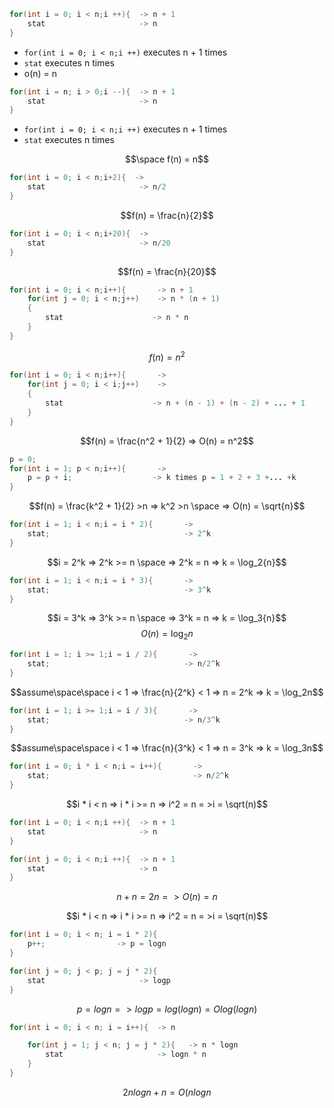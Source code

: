 ```java
for(int i = 0; i < n;i ++){  -> n + 1
	stat                     -> n
}
```

- `for(int i = 0; i < n;i ++)` executes n  + 1 times
- `stat` executes n times
- o(n) = n

```java
for(int i = n; i > 0;i --){  -> n + 1
	stat                     -> n
}
```

- `for(int i = 0; i < n;i ++)` executes n  + 1 times
- `stat` executes n times

$$\space f(n) = n$$

```java
for(int i = 0; i < n;i+2){  -> 
	stat                     -> n/2
}
```

$$f(n) = \frac{n}{2}$$

```java
for(int i = 0; i < n;i+20){  -> 
	stat                     -> n/20
}
```

$$f(n) = \frac{n}{20}$$

```java
for(int i = 0; i < n;i++){       -> n + 1
	for(int j = 0; i < n;j++)    -> n * (n + 1)
	{
		stat                    -> n * n
	}
}
```

$$f(n) = {n^2}$$

```java
for(int i = 0; i < n;i++){       -> 
	for(int j = 0; i < i;j++)    -> 
	{
		stat                    -> n + (n - 1) + (n - 2) + ... + 1
	}
}
```
$$f(n) = \frac{n^2 + 1}{2} => O(n) = n^2$$

```java
p = 0;
for(int i = 1; p < n;i++){       -> 
	p = p + i;                  -> k times p = 1 + 2 + 3 +... +k
}
```

$$f(n) = \frac{k^2 + 1}{2} >n  => k^2 >n \space => O(n) = \sqrt{n}$$

```java
for(int i = 1; i < n;i = i * 2){       -> 
	stat;                              -> 2^k
}
```

$$i = 2^k  => 2^k >= n \space => 2^k = n => k = \log_2{n}$$

```java
for(int i = 1; i < n;i = i * 3){       -> 
	stat;                              -> 3^k
}
```

$$i = 3^k  => 3^k >= n \space => 3^k = n => k = \log_3{n}$$
$$O(n) = \log_2n$$
```java
for(int i = 1; i >= 1;i = i / 2){       -> 
	stat;                              -> n/2^k
}
```

$$assume\space\space i < 1 => \frac{n}{2^k} < 1 => n = 2^k => k = \log_2n$$


```java
for(int i = 1; i >= 1;i = i / 3){       -> 
	stat;                              -> n/3^k
}
```

$$assume\space\space i < 1 => \frac{n}{3^k} < 1 => n = 3^k => k = \log_3n$$

```java
for(int i = 0; i * i < n;i = i++){       -> 
	stat;                                -> n/2^k
}
```

$$i * i < n => i * i >= n => i^2 = n = >i = \sqrt(n)$$

```java
for(int i = 0; i < n;i ++){  -> n + 1
	stat                     -> n
}

for(int j = 0; i < n;i ++){  -> n + 1
	stat                     -> n
}

```

$$n + n = 2n => O(n) = n$$


$$i * i < n => i * i >= n => i^2 = n = >i = \sqrt(n)$$

```java
for(int i = 0; i < n; i = i * 2){  
	p++;                -> p = logn
}

for(int j = 0; j < p; j = j * 2){  
	stat                     -> logp
}

```


$$p = logn => logp = log(logn) = Olog(logn)$$

```java
for(int i = 0; i < n; i = i++){  -> n

	for(int j = 1; j < n; j = j * 2){   -> n * logn
		stat                     -> logn * n 
	}
}

```

$$2nlogn + n = O(nlogn$$